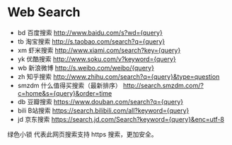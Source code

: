 # Web Search
* bd 百度搜索 http://www.baidu.com/s?wd={query}
* tb 淘宝搜索 http://s.taobao.com/search?q={query}
* xm 虾米搜索 http://www.xiami.com/search?key={query}
* yk 优酷搜索 http://www.soku.com/v?keyword={query}
* wb 新浪微博 http://s.weibo.com/weibo/{query}
* zh 知乎搜索 http://www.zhihu.com/search?q={query}&type=question
* smzdm 什么值得买搜索（最新排序） http://search.smzdm.com/?c=home&s={query}&order=time 
* db 豆瓣搜索 https://www.douban.com/search?q={query}
* bili B站搜索 https://search.bilibili.com/all?keyword={query}
* jd 京东搜索 https://search.jd.com/Search?keyword={query}&enc=utf-8

绿色小锁 代表此网页搜索支持 https 搜索，更加安全。
